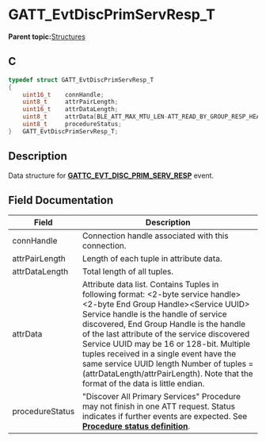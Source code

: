 # GATT\_EvtDiscPrimServResp\_T

**Parent topic:**[Structures](GUID-033AEAE3-56F0-4C38-99A5-6315F4885209.md)

## C

```c
typedef struct GATT_EvtDiscPrimServResp_T
{
    uint16_t    connHandle;
    uint8_t     attrPairLength;
    uint16_t    attrDataLength;
    uint8_t     attrData[BLE_ATT_MAX_MTU_LEN-ATT_READ_BY_GROUP_RESP_HEADER_SIZE];
    uint8_t     procedureStatus;
}   GATT_EvtDiscPrimServResp_T;
```

## Description

Data structure for **[GATTC\_EVT\_DISC\_PRIM\_SERV\_RESP](GUID-506F6039-E62F-4121-8CA8-2335BAF7EFB6.md)** event.

## Field Documentation

|Field|Description|
|-----|-----------|
|connHandle|Connection handle associated with this connection.|
|attrPairLength|Length of each tuple in attribute data.|
|attrDataLength|Total length of all tuples.|
|attrData|Attribute data list. Contains Tuples in following format: <2-byte service handle\> <2-byte End Group Handle\><Service UUID\> Service handle is the handle of service discovered, End Group Handle is the handle of the last attribute of the service discovered Service UUID may be 16 or 128-bit. Multiple tuples received in a single event have the same service UUID length Number of tuples = \(attrDataLength/attrPairLength\). Note that the format of the data is little endian.|
|procedureStatus|"Discover All Primary Services" Procedure may not finish in one ATT request. Status indicates if further events are expected. See **[Procedure status definition](GUID-9BD44B68-1DF0-497B-8AF2-AF07BD9BB2A9.md)**.|

